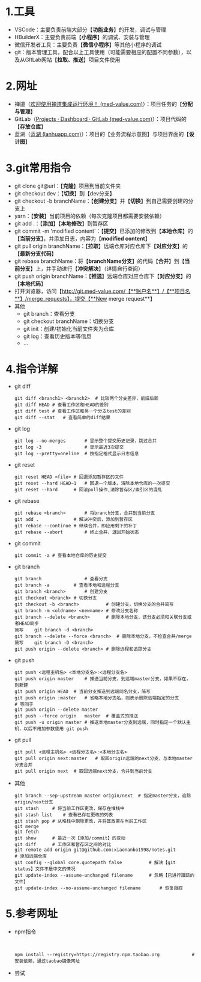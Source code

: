 # 1.工具

- VSCode：主要负责前端大部分【**功能业务**】的开发，调试与管理
- HBuilderX：主要负责前端【**小程序**】的调试、安装与管理
- 微信开发者工具：主要负责【**微信小程序**】等其他小程序的调试
- git：版本管理工具，配合以上工具使用（可能需要相应的配置不同参数），以及从GItLab网站【**拉取、推送**】项目文件使用

# 2.网址

- 禅道（[欢迎使用禅道集成运行环境！ (med-value.com)](http://wiki.med-value.com:8012/)）：项目任务的【**分配与管理**】
- GitLab（[Projects · Dashboard · GitLab (med-value.com)](http://git.med-value.com/)）：项目代码的【**存放仓库**】
- 蓝湖（[蓝湖 (lanhuapp.com)](https://lanhuapp.com/web/#/item)）：项目的【业务流程示意图】与项目界面的【**设计图**】

# 3.git常用指令

- git clone git@url：【**克隆**】项目到当前文件夹
- git checkout dev：【**切换**】到【dev分支】
- git checkout -b branchName：【**创建分支**】并【**切换**】到自己需要创建的分支上
- yarn：【**安装**】当前项目的依赖（每次克隆项目都需要安装依赖）
- git add .：【**添加**】【**本地修改**】到暂存区
- git commit -m 'modified content'：【**提交**】已添加的修改到【**本地仓库**】的【**当前分支**】，并添加日志，内容为【**modified content**】
- git pull origin branchName：【**拉取**】远端仓库对应仓库下【**对应分支**】的【**最新分支代码**】
- git rebase branchName：将【**branchName分支**】的代码【**合并**】到【**当前分支**】上，并手动进行【**冲突解决**】（详情自行查阅）
- git push origin branchName：【**推送**】远端仓库对应仓库下【**对应分支**】的【**本地代码**】
- 打开浏览器，访问【http://git.med-value.com/【**账户名**】/【**项目名**】/merge_requests】，提交【**New merge request**】
- 其他
  - git branch：查看分支
  - git checkout branchName：切换分支
  - git init：创建/初始化当前文件夹为仓库
  - git log：查看历史版本等信息
  - ...

# 4.指令详解

- git diff

  ```git
  git diff <branch1> <branch2>	# 比较两个分支差异，前旧后新
  git diff HEAD	# 查看工作区和HEAD的差别
  git diff test	# 查看工作区和另一个分支test的差别
  git diff --stat	# 查看简单的diff结果
  ```

- git log

  ```git
  git log --no-merges		# 显示整个提交历史记录，跳过合并
  git log -3				# 显示最近3次提交
  git log --pretty=oneline	# 按指定格式显示日志信息
  ```

- git reset

  ```git
  git reset HEAD <file>	# 回退添加暂存区的文件
  git reset --hard HEAD~1	# 回退一个版本，清除本地仓库的一次提交
  git reset --hard		# 回滚pull操作,清除暂存区/索引区的混乱
  ```

- git rebase

  ```git
  git rebase <branch>		# 将branch分支，合并到当前分支
  git add .				# 解决冲突后，添加到暂存区
  git rebase --continue	# 继续合并，即应用剩下的补丁
  git rebase --abort		# 终止合并，退回开始状态
  ```

- git commit

  ```git
  git commit -a	# 查看本地仓库的历史提交
  ```

- git branch

  ```git
  git branch				# 查看分支
  git branch -a			# 查看本地和远程分支
  git branch <branch>		# 创建分支
  git checkout <branch>	# 切换分支
  git checkout -b <branch>			# 创建分支，切换分支的合并简写
  git branch -m <oldname> <newname>	# 修改分支名称
  git branch --delete <branch>		# 删除本地分支，该分支必须和关联分支或者HEAD同步
  简写	git branch -d <branch>
  git branch --delete --force <branch>	# 删除本地分支，不检查合并/merge
  简写	git branch -D <branch>
  git push origin --delete <branch>	# 删除远程和追踪分支
  
  ```

  

- git push

  ```git
  git push <远程主机名> <本地分支名>:<远程分支名>
  git push origin master	# 推送当前分支，到远端master分支，如果不存在，则新建
  git push origin HEAD	# 当前分支推送到远端同名分支，简写
  git push origin :master	# 省略本地分支名，则表示删除远端指定的分支
  # 等同于
  git push origin --delete master
  git push --force origin	master	# 覆盖式的推送
  git push -u origin master	# 推送本地master分支到远端，同时指定一个默认主机，以后不用加参数使用 git push
  ```

- git pull

  ```git
  git pull <远程主机名> <远程分支名>:<本地分支名>
  git pull origin next:master	# 取回origin远端的next分支，与本地master分支合并
  git pull origin next	# 取回远端next分支，合并到当前分支
  ```

- 其他

  ```git
  git branch --sep-upstream master origin/next	# 指定master分支，追踪origin/next分支
  git stash		# 将当前工作区更改，保存在堆栈中
  git stash list	# 查看已存在更改的列表
  git stash pop	# 从堆栈中删除更改，并将其放置在当前工作区
  git merge
  git fetch
  git show		# 最近一次【添加/commit】的变动
  git diff		# 工作区和暂存区之间的对比
  git remote add origin git@github.com:xiaonanbo1998/notes.git			# 添加远端仓库
  git config --global core.quotepath false			# 解决【git status】文件不是中文的情况
  git update-index --assume-unchanged filename		# 忽略【已进行跟踪的文件】
  git update-index --no-assume-unchanged filename		# 恢复跟踪
  ```
  
  

# 5.参考网址

- npm指令

  ​	

  ```git
  npm install --registry=https://registry.npm.taobao.org			#	安装依赖，通过taobao镜像网址
  ```

  

- 尝试

